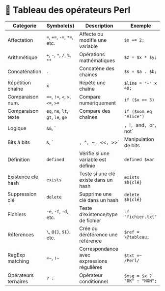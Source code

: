 # 🧮 Tableau des opérateurs Perl

| Catégorie           | Symbole(s)                   | Description                                  | Exemple                     |
|---------------------|------------------------------|----------------------------------------------|-----------------------------|
| Affectation         | `=`, `+=`, `-=`, `*=`, etc.  | Affecte ou modifie une variable              | `$x += 2;`                  |
| Arithmétique        | `+`, `-`, `*`, `/`, `%`, `**`| Opérations mathématiques                     | `$z = $x * $y;`             |
| Concaténation       | `.`                          | Concatène des chaînes                        | `$s = $a . $b;`             |
| Répétition chaîne   | `x`                          | Répète une chaîne                            | `$line = "-" x 40;`         |
| Comparaison num.    | `==`, `!=`, `<`, `>`, `<=`, `>=` | Compare numériquement                    | `if ($x == 3)`              |
| Comparaison texte   | `eq`, `ne`, `lt`, `gt`, `le`, `ge` | Compare des chaînes                     | `if ($nom eq "Alice")`      |
| Logique             | `&&`, `||`, `!`, `and`, `or`, `not` | Opérateurs logiques                     | `if ($a && $b)`             |
| Bits à bits         | `&`, `|`, `^`, `~`, `<<`, `>>` | Manipulation de bits                       | `$mask = $val & 0xFF;`      |
| Définition          | `defined`                    | Vérifie si une variable est définie          | `defined $var`              |
| Existence clé hash  | `exists`                     | Teste si une clé existe dans un hash         | `exists $h{clé}`            |
| Suppression clé     | `delete`                     | Supprime une clé dans un hash                | `delete $h{clé}`            |
| Fichiers            | `-e`, `-f`, `-d`, etc.        | Teste d’existence/type de fichier            | `-f "fichier.txt"`          |
| Références          | `\`, `@{}`, `${}`, etc.       | Crée ou déréférence une référence            | `$ref = \@tableau;`         |
| RegExp matching     | `=~`, `!~`                    | Correspondance avec expressions régulières   | `$txt =~ /Perl/`            |
| Opérateurs ternaires| `? :`                         | Opérateur conditionnel                       | `$msg = $x ? "OK" : "NON";` |
